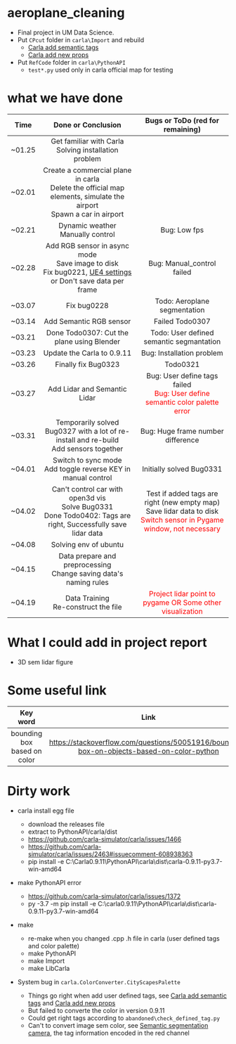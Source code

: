 # aeroplane_cleaning

* Final project in UM Data Science.
* Put `CPcut` folder in `carla\Import` and rebuild
  * [Carla add semantic tags](https://carla.readthedocs.io/en/0.9.11/tuto_D_create_semantic_tags/)
  * [Carla add new props](https://carla.readthedocs.io/en/0.9.11/tuto_A_add_props/)
* Put `RefCode` folder in `carla\PythonAPI`
  * `test*.py` used only in carla official map for testing 

# what we have done

| Time | Done or Conclusion | Bugs or ToDo (red for remaining) |
| :-: | :-: | :-: | 
| ~01.25 | Get familiar with Carla <br> Solving installation problem | |
| ~02.01 | Create a commercial plane in carla <br> Delete the official map elements,  simulate the airport <br> Spawn a car in airport |  |
| ~02.21 | Dynamic weather <br> Manually control | Bug: Low fps |
| ~02.28 | Add RGB sensor in async mode <br> Save image to disk <br> Fix bug0221, [UE4 settings](https://carla.readthedocs.io/en/0.9.11/build_faq/) or Don't save data per frame | Bug: Manual_control failed |
| ~03.07 | Fix bug0228 | Todo: Aeroplane segmentation |
| ~03.14 | Add Semantic RGB sensor | Failed Todo0307 |
| ~03.21 | Done Todo0307: Cut the plane using Blender  | Todo: User defined semantic segmantation |
| ~03.23 | Update the Carla to 0.9.11  | Bug: Installation problem |
| ~03.26 | Finally fix Bug0323 | Todo0321 |
| ~03.27 | Add Lidar and Semantic Lidar | Bug: User define tags failed <br> <font color=red>Bug: User define semantic color palette error</font> |
| ~03.31 | Temporarily solved Bug0327 with a lot of re-install and re-build <br> Add sensors together | Bug: Huge frame number difference |
| ~04.01 | Switch to sync mode <br> Add toggle reverse KEY in manual control |  Initially solved Bug0331 |
| ~04.02 | Can't control car with open3d vis <br> Solve Bug0331 <br> Done Todo0402: Tags are right, Successfully save lidar data | Test if added tags are right (new empty map) <br> Save lidar data to disk <br> <font color=red>Switch sensor in Pygame window, not necessary</font> |
| ~04.08 | Solving env of ubuntu | |
| ~04.15 | Data prepare and preprocessing <br> Change saving data's naming rules | |
| ~04.19 | Data Training <br> Re-construct the file | <font color=red> Project lidar point to pygame OR Some other visualization</font> |


# What I could add in project report

* 3D sem lidar figure


# Some useful link

| Key word | Link |
| :-: | :-: |
| bounding box based on color | https://stackoverflow.com/questions/50051916/bounding-box-on-objects-based-on-color-python |


# Dirty work

* carla install egg file
  * download the releases file
  * extract to PythonAPI/carla/dist
  * https://github.com/carla-simulator/carla/issues/1466
  * https://github.com/carla-simulator/carla/issues/2463#issuecomment-608938363
  * pip install -e C:\Carla0.9.11\PythonAPI\carla\dist\carla-0.9.11-py3.7-win-amd64

* make PythonAPI error
  * https://github.com/carla-simulator/carla/issues/1372
  * py -3.7 -m pip install -e C:\carla0.9.11\PythonAPI\carla\dist\carla-0.9.11-py3.7-win-amd64

* make
  * re-make when you changed .cpp .h file in carla (user defined tags and color palette)
  * make PythonAPI
  * make Import
  * make LibCarla

* System bug in `carla.ColorConverter.CityScapesPalette`
  * Things go right when add user defined tags, see [Carla add semantic tags](https://carla.readthedocs.io/en/0.9.11/tuto_D_create_semantic_tags/) and [Carla add new props](https://carla.readthedocs.io/en/0.9.11/tuto_A_add_props/)
  * But failed to converte the color in version 0.9.11
  * Could get right tags according to `abandoned\check_defined_tag.py`
  * Can't to convert image sem color, see [Semantic segmentation camera](https://carla.readthedocs.io/en/0.9.11/ref_sensors/#semantic-segmentation-camera),  the tag information encoded in the red channel
